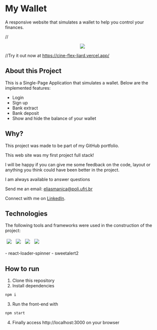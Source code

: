 # My Wallet

A responsive website that simulates a wallet to help you control your finances.

//<center><img src="https://user-images.githubusercontent.com/103606213/187323116-c5047013-2a62-4ef8-b4ac-57f1ff28a966.gif"></center>

//Try it out now at https://cine-flex-liard.vercel.app/

## About this Project

This is a Single-Page Application that simulates a wallet. Below are the implemented features:

- Login
- Sign up
- Bank extract
- Bank deposit
- Show and hide the balance of your wallet

## Why?

This project was made to be part of my GitHub portfolio.

This web site was my first project full stack! 

I will be happy if you can give me some feedback on the code, layout or anything you think could have been better in the project.

I am always available to answer questions

Send me an email: eliasmanica@poli.ufrj.br

Connect with me on [LinkedIn](https://www.linkedin.com/in/eliasmanica/).

## Technologies
The following tools and frameworks were used in the construction of the project:<br>
<p>
  <img style='margin: 5px;' src='https://img.shields.io/badge/React-20232A?style=for-the-badge&logo=react&logoColor=61DAFB'>
  <img style='margin: 5px;' src='https://img.shields.io/badge/React_Router-CA4245?style=for-the-badge&logo=react-router&logoColor=white'>
  <img style='margin: 5px;' src='https://img.shields.io/badge/styled--components-DB7093?style=for-the-badge&logo=styled-components&logoColor=white'>
  <img style='margin: 5px;' src='https://img.shields.io/badge/axios%20-%2320232a.svg?&style=for-the-badge&color=informational'>
</p>
- react-loader-spinner
- sweetalert2

## How to run

1. Clone this repository
2. Install dependencies
```bash
npm i
```
3. Run the front-end with
```bash
npm start
```
4. Finally access http://localhost:3000 on your browser
